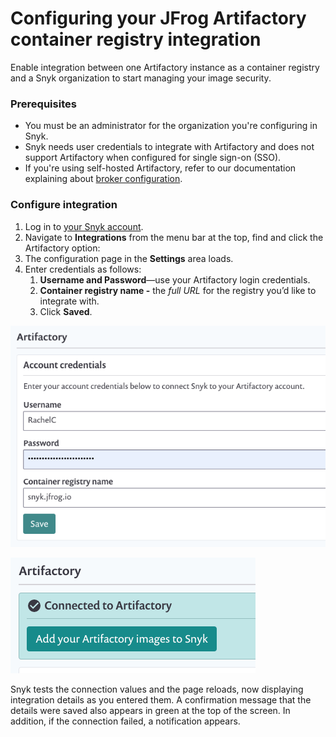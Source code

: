 # Configuring your JFrog Artifactory container registry integration

Enable integration between one Artifactory instance as a container registry and a Snyk organization to start managing your image security.

### Prerequisites

* You must be an administrator for the organization you're configuring in Snyk.
* Snyk needs user credentials to integrate with Artifactory and does not support Artifactory when configured for single sign-on \(SSO\).
* If you're using self-hosted Artifactory, refer to our documentation explaining about [broker configuration](https://support.snyk.io/hc/en-us/articles/360017040957-Snyk-integration-to-self-hosted-container-registries). 

### Configure integration

1. Log in to [your Snyk account](https://app.snyk.io/).
2. Navigate to **Integrations** from the menu bar at the top, find and click the Artifactory option:
3. The configuration page in the **Settings** area loads.
4. Enter credentials as follows: 
   1. **Username and Password**—use your Artifactory login credentials. 
   2. **Container registry name -** the _full URL_ for the registry you’d like to integrate with.
   3. Click **Saved**.

![](../../../.gitbook/assets/uuid-232f8a25-f161-ceef-2405-8325c5bf14c6-en.png)

![](../../../.gitbook/assets/uuid-3b329a90-394f-5ab3-af84-658b41a1edc0-en.png)

Snyk tests the connection values and the page reloads, now displaying integration details as you entered them. A confirmation message that the details were saved also appears in green at the top of the screen. In addition, if the connection failed, a notification appears.

